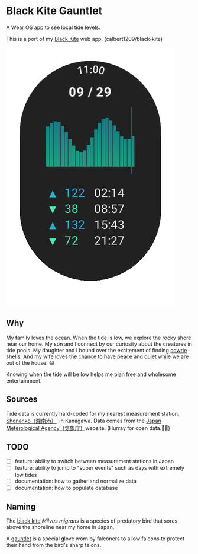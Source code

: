 # Black Kite Gauntlet

A Wear OS app to see local tide levels.

This is a port of my [Black Kite](https://calbert1209.github.io/black-kite/) web app. (calbert1209/black-kite)

![knit screenshot](./black-kite-gauntlet-screenshot-knit.png)

## Why

My family loves the ocean. When the tide is low, we explore the rocky shore near our home. My son and I connect by our curiosity about the creatures in tide pools. My daughter and I bound over the excitement of finding [cowrie](https://en.wikipedia.org/wiki/Cypraea) shells. And my wife loves the chance to have peace and quiet while we are out of the house. 😅

Knowing when the tide will be low helps me plan free and wholesome entertainment.

## Sources

Tide data is currently hard-coded for my nearest measurement station, [Shonanko（湘南港）](https://www.data.jma.go.jp/kaiyou/db/tide/suisan/suisan.php?stn=D8), in Kanagawa. Data comes from the [Japan Meterological Agency（気象庁）](https://www.jma.go.jp/jma/index.html)website. (Hurray for open data.👏🏼)

## TODO

- [ ] feature: ability to switch between measurement stations in Japan
- [ ] feature: ability to jump to "super events" such as days with extremely low tides
- [ ] documentation: how to gather and normalize data
- [ ] documentation: how to populate database

## Naming

The [black kite](https://en.wikipedia.org/wiki/Black_kite) _Milvus migrans_ is a species of predatory bird that sores above the shoreline near my home in Japan.

A [gauntlet](https://en.wikipedia.org/wiki/Falconry_training_and_technique#Gauntlets) is a special glove worn by falconers to allow falcons to protect their hand from the bird's sharp talons.
